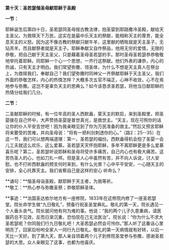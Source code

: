 **第十天：圣若瑟偕圣母献耶稣于圣殿**

**一节：**

耶稣诞生后第四十日，圣若瑟同圣母按古教法律，抱圣婴到耶路撒冷圣殿，献给天主圣父。为救赎天下万民，这实在是最中乐天主的祭献，能相称天主的尊贵，能全息天主的义怒。因为这不像古教的祭献只献牛羊，这里献的牺牲就是天主圣子，无玷羔羊。而且献祭者就是天主子。耶稣奉献又自作祭品，他用无穷的爱情，无限的恭敬，把自己献于天主圣父，只是藉着圣母圣若瑟的手。那时圣母圣若瑟恭恭敬敬地举托着耶稣。同耶稣一个心一个思想，一齐行这祭献。他们外表的谦恭，内心的热诚，只有天主才明白。我们常望弥撒、领圣体，为什么不想是天主真人在祭台上，为救赎我们，奉献自己？我们望弥撒时同神父一齐祭献耶稣于天主圣父，我们外面的恭敬怎样，内心的热情怎样？大概多次五官不端正，心神不收敛，心不在焉地参与弥撒。这岂不是辜负天主的恩典么？如今该恳求圣若瑟，将他当日献耶稣的热情分给我们几分。

**二节：**

二圣献耶稣的时候，有一位年高的圣人西默盎，蒙天主的默启，来到圣殿里，把圣婴接在自己怀中，大声赞扬圣婴是普世真光，是救世主。“天主，现在可照你的话让你的仆人平安去世吧！因为我亲眼见到了你为万民准备的救主。”然后又预言耶稣将来要受的苦难，并向圣母说：“将有一把利剑刺透你的心。”（路2：25--35）在这一节，我们可以想两端道理：第一，圣若瑟的福份。西默盎得机会抱了圣婴一会儿工夫就这么欢乐，这么爱慕。圣若瑟天天怀抱耶稣，多年不离耶稣更是多么爱慕喜乐呢？第二，圣若瑟听说耶稣和圣母将受许多痛苦，自己内心也有极大痛苦。这苦伤圣人的心，也如刀扎一样。但是圣人心中虽然有苦，并不向人诉说，讨人安慰。也不打听西默盎的预言何时来到，有什么光景？心中平平安安，一心随天主的安排，全心托靠天主。我们省察自己是这样的安心 听命么？

**诵句：**偕圣母诣圣殿，献耶稣于天主者，为我等祈。  
**敬工：**热心参与弥撒圣祭；恭敬耶稣圣体。

**事迹：**法国圣达依尔地方有一座修院，1833年在这修院内修了一座圣若瑟堂。院长命学生做“九日敬礼”，预备行祝圣圣堂典礼。敬礼的第一天，院长遇见一个人垂头丧气。院长就问他有何为难的事。他说：“我的两个儿子久患重病，请医服药总不见效，反而日渐沉重，恐怕现在己无法医治”。院长说：“你为什么不求大圣若瑟呢？你同我们行九日敬礼吧！大圣若瑟必然会可怜你。”那人听了这番话心里明亮了，回家后吩咐全家人一同行九日敬礼。敬礼的第一天病情就有好转，以后一天比一天好。到了第九天，那人亲自领着两个儿子到修院圣堂参与弥撒，感谢圣若瑟的大恩。众人亲眼见了这事，也都为他喜庆。